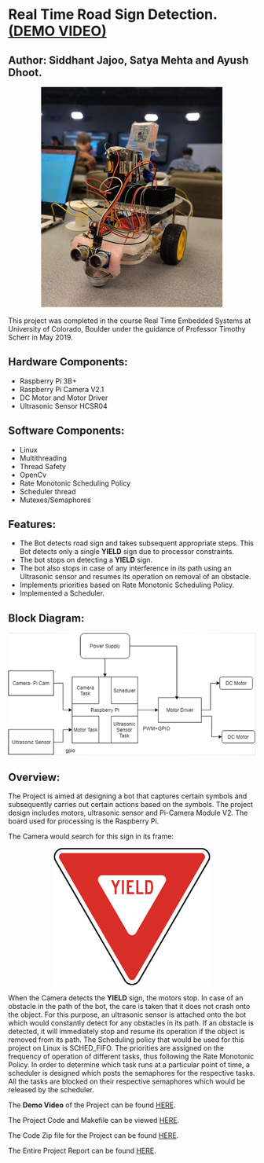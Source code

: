 # Real Time Road Sign Detection. [(DEMO VIDEO)](https://www.youtube.com/watch?v=5pxvPxIWPSY&feature=youtu.be)
## Author: Siddhant Jajoo, Satya Mehta and Ayush Dhoot.
<p align="middle">
<img src="Images/Bot%20Image.PNG">
</p>

This project was completed in the course Real Time Embedded Systems at University of Colorado, Boulder under the guidance of Professor Timothy Scherr in May 2019.

## Hardware Components:
- Raspberry Pi 3B+
- Raspberry Pi Camera V2.1
- DC Motor and Motor Driver
- Ultrasonic Sensor HCSR04

## Software Components:
- Linux
- Multithreading
- Thread Safety
- OpenCv
- Rate Monotonic Scheduling Policy
- Scheduler thread
- Mutexes/Semaphores

## Features:
- The Bot detects road sign and takes subsequent appropriate steps. This Bot detects only a single **YIELD** sign due to processor constraints.
- The bot stops on detecting a **YIELD** sign.
- The bot also stops in case of any interference in its path using an Ultrasonic sensor and resumes its operation on removal of an obstacle.
- Implements priorities based on Rate Monotonic Scheduling Policy.
- Implemented a Scheduler.

## Block Diagram:
<p align="middle">
<img src="Images/Block Diagram.PNG">
</p>

## Overview:
The Project is aimed at designing a bot that captures certain symbols and subsequently carries out certain actions based on the symbols. The project design includes motors, ultrasonic sensor and Pi-Camera Module V2. The board used for processing is the Raspberry Pi. 

The Camera would search for this sign in its frame:
<p align="middle">
<img src="Images/YIELD.png">
</p>

When the Camera detects the **YIELD** sign, the motors stop. In case of an obstacle in the path of the bot, the care is taken that it does not crash onto the object. For this purpose, an ultrasonic sensor is attached onto the bot which would constantly detect for any obstacles in its path. If an obstacle is detected, it will immediately stop and resume its operation if the object is removed from its path.
The Scheduling policy that would be used for this project on Linux is SCHED_FIFO. The priorities are assigned on the frequency of operation of different tasks, thus following the Rate Monotonic Policy. In order to determine which task runs at a particular point of time, a scheduler is designed which posts the semaphores for the respective tasks. All the tasks are blocked on their respective semaphores which would be released by the scheduler.


The **Demo Video** of the Project can be found [HERE](https://www.youtube.com/watch?v=5pxvPxIWPSY&feature=youtu.be).

The Project Code and Makefile can be viewed [HERE](https://github.com/jajoosiddhant/Real-Time-Embedded-Systems-RTES/tree/master/Real%20Time%20Road%20Sign%20Detection%20Bot/Project%20Code).

The Code Zip file for the Project can be found [HERE](https://github.com/jajoosiddhant/Real-Time-Embedded-Systems-RTES/tree/master/Real%20Time%20Road%20Sign%20Detection%20Bot/Code%20Zip%20File).

The Entire Project Report can be found [HERE](https://github.com/jajoosiddhant/Real-Time-Embedded-Systems-RTES/tree/master/Real%20Time%20Road%20Sign%20Detection%20Bot/Report).

